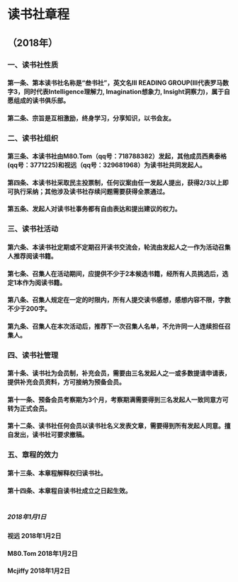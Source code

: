 # 读书社章程
## （2018年）
### 一、读书社性质
#### 第一条、第本读书社名称是“叁书社”，英文名III READING GROUP(III代表罗马数字3，同时代表Intelligence理解力, Imagination想象力, Insight洞察力)，属于自愿组成的读书俱乐部。
#### 第二条、宗旨是互相激励，终身学习，分享知识，以书会友。
  
### 二、读书社组织  
#### 第三条、本读书社由M80.Tom（qq号：718788382）发起，其他成员西奥泰格(qq号：3771225)和视远（qq号：329681968）为读书社共同发起人。
#### 第四条、本读书社采取民主投票制，任何议案由任一发起人提出，获得2/3以上即可执行采纳；其他涉及读书社存续问题需要获得全票通过。
#### 第五条、发起人对读书社事务都有自由表达和提出建议的权力。
  
### 三、读书社活动  
#### 第六条、本读书社定期或不定期召开读书交流会，轮流由发起人之一作为活动召集人推荐阅读书籍。
#### 第七条、召集人在活动期间，应提供不少于2本候选书籍，经所有人员挑选后，选定1本作为阅读书籍。
#### 第八条、召集人规定在一定的时限内，所有人提交读书感想，感想内容不限，字数不少于200字。
#### 第九条、召集人在本次活动后，推荐下一次召集人名单，不允许同一人连续担任召集人。

### 四、读书社管理
#### 第十条、读书社为会员制，补充会员，需要由三名发起人之一或多数提请申请表，提供补充会员资料，方可接纳为预备会员。
#### 第十一条、预备会员考察期为3个月，考察期满需要得到三名发起人一致同意方可转为正式会员。
#### 第十二条、读书社任何会员以读书社名义发表文章，需要得到所有发起人同意。擅自发出，读书社可要求撤稿。

### 五、章程的效力
#### 第十三条、本章程解释权归读书社。
#### 第十四条、本章程自读书社成立之日起生效。
#
#  
  
##### 2018年1月1日  

#### 视远   2018年1月2日
#### M80.Tom	2018年1月2日
#### Mcjiffy  2018年1月2日
